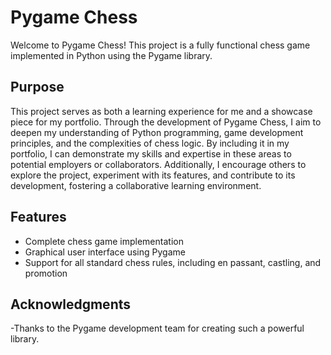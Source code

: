 # Pygame Chess

Welcome to Pygame Chess! This project is a fully functional chess game implemented in Python using the Pygame library.

## Purpose

This project serves as both a learning experience for me and a showcase piece for my portfolio. Through the development of Pygame Chess, I aim to deepen my understanding of Python programming, game development principles, and the complexities of chess logic. By including it in my portfolio, I can demonstrate my skills and expertise in these areas to potential employers or collaborators. Additionally, I encourage others to explore the project, experiment with its features, and contribute to its development, fostering a collaborative learning environment.

## Features

- Complete chess game implementation
- Graphical user interface using Pygame
- Support for all standard chess rules, including en passant, castling, and promotion


## Acknowledgments
-Thanks to the Pygame development team for creating such a powerful library.
